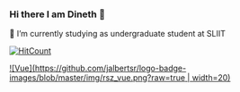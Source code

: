 ### Hi there I am Dineth 👋
🌱 I’m currently studying as undergraduate student at SLIIT

[![HitCount](http://hits.dwyl.com/dinethpiyumantha/dinethpiyumantha.svg)](http://hits.dwyl.com/dinethpiyumantha/dinethpiyumantha)


[![Vue](https://github.com/jalbertsr/logo-badge-images/blob/master/img/rsz_vue.png?raw=true | width=20)](https://vuejs.org)





<!--
- 🔭 I’m currently working as a Freelancer
- 👯 I’m looking to collaborate on ...
- 🤔 I’m looking for help with ...
- 💬 Ask me about ...
- 📫 How to reach me: ...
- 😄 Pronouns: ...
- ⚡ Fun fact: ...
-->
